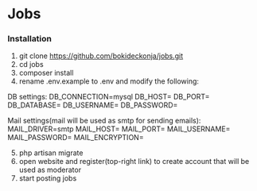 # Jobs

### Installation

1. git clone https://github.com/bokideckonja/jobs.git
2. cd jobs
3. composer install
4. rename .env.example to .env and modify the following:

DB settings:
DB_CONNECTION=mysql
DB_HOST=
DB_PORT=
DB_DATABASE=
DB_USERNAME=
DB_PASSWORD=

Mail settings(mail will be used as smtp for sending emails):
MAIL_DRIVER=smtp
MAIL_HOST=
MAIL_PORT=
MAIL_USERNAME=
MAIL_PASSWORD=
MAIL_ENCRYPTION=

5. php artisan migrate
6. open website and register(top-right link) to create account that will be used as moderator
7. start posting jobs